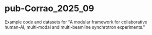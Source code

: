 # pub-Corrao_2025_09
Example code and datasets for "A modular framework for collaborative human-AI, multi-modal and multi-beamline synchrotron experiments."
